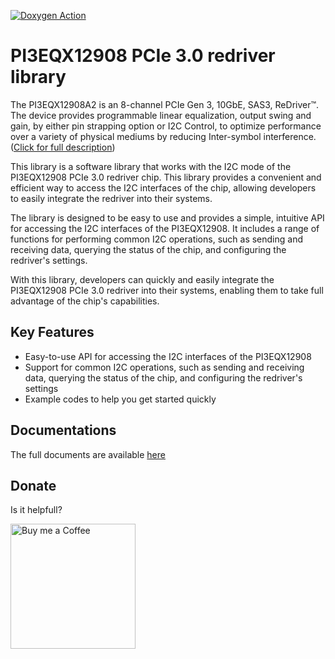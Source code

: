 [![Doxygen Action](https://github.com/SMotlaq/PI3EQX12908-arduino/actions/workflows/main2.yml/badge.svg)](https://github.com/SMotlaq/PI3EQX12908-arduino/actions/workflows/main2.yml)

# PI3EQX12908 PCIe 3.0 redriver library

The PI3EQX12908A2 is an 8-channel PCIe Gen 3, 10GbE, SAS3, ReDriver™. The device provides programmable linear equalization, output swing and gain, by either pin strapping option or I2C Control, to optimize performance over a variety of physical mediums by reducing Inter-symbol interference. ([Click for full description](https://www.diodes.com/part/view/PI3EQX12908A2))

This library is a software library that works with the I2C mode of the PI3EQX12908 PCIe 3.0 redriver chip. This library provides a convenient and efficient way to access the I2C interfaces of the chip, allowing developers to easily integrate the redriver into their systems.

The library is designed to be easy to use and provides a simple, intuitive API for accessing the I2C interfaces of the PI3EQX12908. It includes a range of functions for performing common I2C operations, such as sending and receiving data, querying the status of the chip, and configuring the redriver's settings.

With this library, developers can quickly and easily integrate the PI3EQX12908 PCIe 3.0 redriver into their systems, enabling them to take full advantage of the chip's capabilities. 

## Key Features

* Easy-to-use API for accessing the I2C interfaces of the PI3EQX12908
* Support for common I2C operations, such as sending and receiving data, querying the status of the chip, and configuring the redriver's settings
* Example codes to help you get started quickly

## Documentations

The full documents are available [here](https://smotlaq.github.io/PI3EQX12908-arduino/)

## Donate
Is it helpfull?

<p align="left">
  <a href="http://smotlaq.ir/LQgQF">
  <img src="https://raw.githubusercontent.com/SMotlaq/LoRa/master/bmc.png" width="200" alt="Buy me a Coffee"/>
  </a>
</p>
